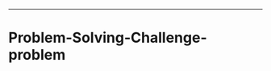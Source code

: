 -------------------------------------------------------------------
# Problem-Solving-Challenge-problem
